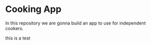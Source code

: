 # Cooking App

In this repository we are gonna build an app to use for independent cookers.

this is a test
